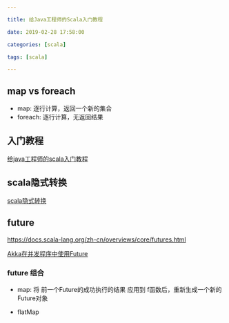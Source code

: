 ```yaml
---

title: 给Java工程师的Scala入门教程

date: 2019-02-28 17:58:00

categories: [scala]

tags: [scala]

---
```






<!--more-->


## map vs foreach

- map: 逐行计算，返回一个新的集合
- foreach: 逐行计算，无返回结果











## 入门教程
[给java工程师的scala入门教程](https://docs.scala-lang.org/zh-cn/tutorials/scala-for-java-programmers.html)

## scala隐式转换

[scala隐式转换](https://fangjian0423.github.io/2015/12/20/scala-implicit/)

## future 

https://docs.scala-lang.org/zh-cn/overviews/core/futures.html

[Akka在并发程序中使用Future](https://www.jianshu.com/p/f858d31877c3)

### future 组合

- map: 将 前一个Future的成功执行的结果 应用到 f函数后，重新生成一个新的Future对象

- flatMap